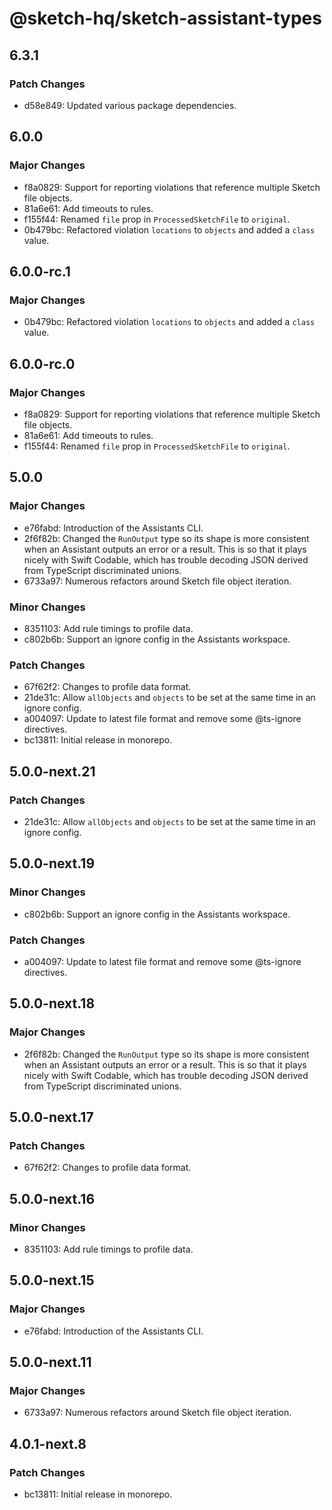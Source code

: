 # @sketch-hq/sketch-assistant-types

## 6.3.1

### Patch Changes

- d58e849: Updated various package dependencies.

## 6.0.0

### Major Changes

- f8a0829: Support for reporting violations that reference multiple Sketch file objects.
- 81a6e61: Add timeouts to rules.
- f155f44: Renamed `file` prop in `ProcessedSketchFile` to `original`.
- 0b479bc: Refactored violation `locations` to `objects` and added a `class` value.

## 6.0.0-rc.1

### Major Changes

- 0b479bc: Refactored violation `locations` to `objects` and added a `class` value.

## 6.0.0-rc.0

### Major Changes

- f8a0829: Support for reporting violations that reference multiple Sketch file objects.
- 81a6e61: Add timeouts to rules.
- f155f44: Renamed `file` prop in `ProcessedSketchFile` to `original`.

## 5.0.0

### Major Changes

- e76fabd: Introduction of the Assistants CLI.
- 2f6f82b: Changed the `RunOutput` type so its shape is more consistent when an Assistant outputs an
  error or a result. This is so that it plays nicely with Swift Codable, which has trouble decoding
  JSON derived from TypeScript discriminated unions.
- 6733a97: Numerous refactors around Sketch file object iteration.

### Minor Changes

- 8351103: Add rule timings to profile data.
- c802b6b: Support an ignore config in the Assistants workspace.

### Patch Changes

- 67f62f2: Changes to profile data format.
- 21de31c: Allow `allObjects` and `objects` to be set at the same time in an ignore config.
- a004097: Update to latest file format and remove some @ts-ignore directives.
- bc13811: Initial release in monorepo.

## 5.0.0-next.21

### Patch Changes

- 21de31c: Allow `allObjects` and `objects` to be set at the same time in an ignore config.

## 5.0.0-next.19

### Minor Changes

- c802b6b: Support an ignore config in the Assistants workspace.

### Patch Changes

- a004097: Update to latest file format and remove some @ts-ignore directives.

## 5.0.0-next.18

### Major Changes

- 2f6f82b: Changed the `RunOutput` type so its shape is more consistent when an Assistant outputs an
  error or a result. This is so that it plays nicely with Swift Codable, which has trouble decoding
  JSON derived from TypeScript discriminated unions.

## 5.0.0-next.17

### Patch Changes

- 67f62f2: Changes to profile data format.

## 5.0.0-next.16

### Minor Changes

- 8351103: Add rule timings to profile data.

## 5.0.0-next.15

### Major Changes

- e76fabd: Introduction of the Assistants CLI.

## 5.0.0-next.11

### Major Changes

- 6733a97: Numerous refactors around Sketch file object iteration.

## 4.0.1-next.8

### Patch Changes

- bc13811: Initial release in monorepo.
